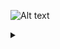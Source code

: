 ![Alt text](https://g.gravizo.com/source/lattice1?https%3A%2F%2Fgithub.com%2Faltoxml%2Fboard%2Fnew%2Fgh-pages%2Fmisc%2Flattice.md)
<details> 
<summary></summary>
lattice1
  digraph G {
    ordering=out; 
    node_0 [label="0", shape=circle, height=0.1, width=0.1];
    edge_0 [label="e | conf:\ 0.94\l", shape=record]; 
    node_0 -> edge_0; 
    edge_0 -> node_1; 
    node_1 [label="1", shape=circle, height=0.1, width=0.1]; 
    edge_1 [label="v | conf:\ 0.85\l", shape=record]; 
    node_1 -> edge_1; 
    edge_1 -> node_2; 
    node_2 [label="2", shape=circle, height=0.1, width=0.1]; 
    edge_2 [label="e | conf:\ 0.92\l", shape=record]; 
    node_2 -> edge_2; 
    edge_2 -> node_3; 
    edge_3 [label="w | conf:\ 0.24\l", shape=record]; 
    node_2 -> edge_3; 
    edge_3 -> node_4; 
    node_3 [label="3", shape=circle, height=0.1, width=0.1]; 
    edge_4 [label="r | conf:\ 0.78\l", shape=record]; 
    node_3 -> edge_4; 
    edge_4 -> node_4; 
    node_4 [label="4", shape=circle, height=0.1, width=0.1];
  }
lattice1
</details>
